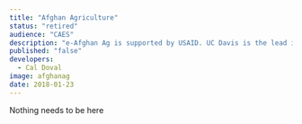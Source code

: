 ```yaml
---
title: "Afghan Agriculture"
status: "retired"
audience: "CAES"
description: "e-Afghan Ag is supported by USAID. UC Davis is the lead institution. Over 70 institutions have contributed content. e-Afghan Ag is considered the most comprehensive collection of practical information available to help the farmers of Afghanistan. The project started with USAID funding managed through USDA. "
published: "false"
developers:
  - Cal Doval
image: afghanag
date: 2018-01-23
---
```


Nothing needs to be here
